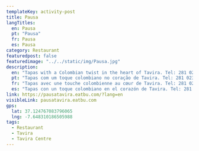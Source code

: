 ```yaml
---
templateKey: activity-post
title: Pausa
langTitles:
  en: Pausa
  pt: "Pausa"
  fr: Pausa
  es: Pausa
category: Restaurant 
featuredpost: false
featuredimage: "../../static/img/Pausa.jpg"
description: 
  en: "Tapas with a Colombian twist in the heart of Tavira. Tel: 281 023 477"
  pt: "Tapas com um toque colombiano no coração de Tavira. Tel: 281 023 477"
  fr: "Tapas avec une touche colombienne au cœur de Tavira. Tel: 281 023 477"
  es: "Tapas con un toque colombiano en el corazón de Tavira. Tel: 281 023 477"
link: https://pausatavira.eatbu.com/?lang=en
visibleLink: pausatavira.eatbu.com
gps:
  lat: 37.124767083796065
  lng: -7.648310186505988
tags:
  - Restaurant
  - Tavira
  - Tavira Centre
---
```


